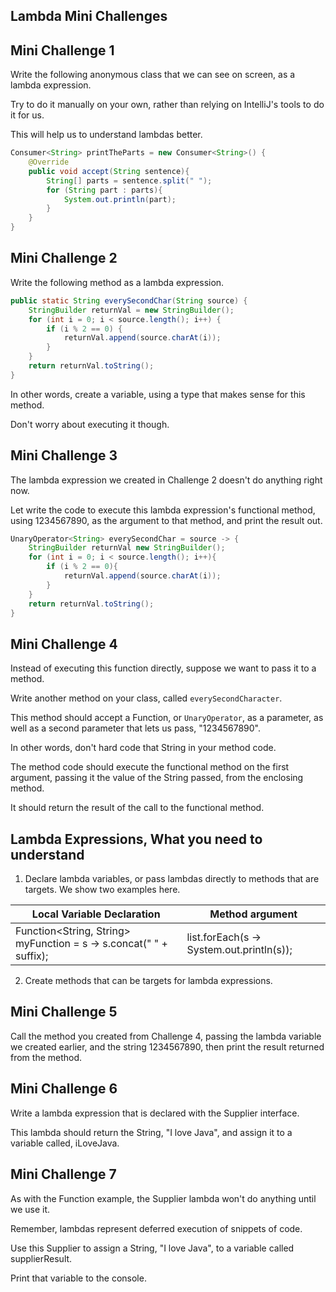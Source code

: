 ## Lambda Mini Challenges

## Mini Challenge 1

Write the following anonymous class that we can see on screen, as a lambda expression.

Try to do it manually on your own, rather than relying on IntelliJ's tools to do it for us. 

This will help us to understand lambdas better.

```java
Consumer<String> printTheParts = new Consumer<String>() {
    @Override
    public void accept(String sentence){
        String[] parts = sentence.split(" ");
        for (String part : parts){
            System.out.println(part);
        }
    }
}
```

## Mini Challenge 2
Write the following method as a lambda expression.

```java
public static String everySecondChar(String source) {
    StringBuilder returnVal = new StringBuilder();
    for (int i = 0; i < source.length(); i++) {
        if (i % 2 == 0) {
            returnVal.append(source.charAt(i));
        }
    }
    return returnVal.toString();
}
```

In other words, create a variable, using a type that makes sense for this method.

Don't worry about executing it though.

## Mini Challenge 3
The lambda expression we created in Challenge 2 doesn't do anything right now.

Let write the code to execute this lambda expression's functional method, using 1234567890, as the argument to that method, and print the result out.

```java
UnaryOperator<String> everySecondChar = source -> {
    StringBuilder returnVal new StringBuilder();
    for (int i = 0; i < source.length(); i++){
        if (i % 2 == 0){
            returnVal.append(source.charAt(i));
        }
    }
    return returnVal.toString();
}
```

## Mini Challenge 4
Instead of executing this function directly, suppose we want to pass it to a method.

Write another method on your class, called `everySecondCharacter`.

This method should accept a Function, or `UnaryOperator`, as a parameter, as well as a second parameter that lets us pass, "1234567890".

In other words, don't hard code that String in your method code.

The method code should execute the functional method on the first argument, passing it the value of the String passed, from the enclosing method.

It should return the result of the call to the functional method.

## Lambda Expressions, What you need to understand
1) Declare lambda variables, or pass lambdas directly to methods that are targets.
We show two examples here.

| Local Variable Declaration | Method argument |
| - | - |
| Function<String, String> myFunction = s -> s.concat(" " + suffix); | list.forEach(s -> System.out.println(s)); |

2) Create methods that can be targets for lambda expressions.

## Mini Challenge 5
Call the method you created from Challenge 4, passing the lambda variable we created earlier, and the string 1234567890, then print the result returned from the method.

## Mini Challenge 6
Write a lambda expression that is declared with the Supplier interface.

This lambda should return the String, "I love Java", and assign it to a variable called, iLoveJava.

## Mini Challenge 7
As with the Function example, the Supplier lambda won't do anything until we use it.

Remember, lambdas represent deferred execution of snippets of code.

Use this Supplier to assign a String, "I love Java", to a variable called supplierResult.

Print that variable to the console.


